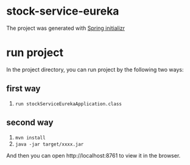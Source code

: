 # stock-service-eureka
The project was generated with [Spring initializr](https://start.spring.io/) 

# run project
In the project directory, you can run project by the following two ways:
## first way
1. ``run stockServiceEurekaApplication.class``

## second way
1. ```mvn install```
2. ```java -jar target/xxxx.jar```

And then you can open http://localhost:8761 to view it in the browser.
